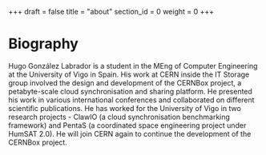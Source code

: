+++
draft = false
title = "about"
section_id = 0
weight = 0
+++

# Biography

Hugo González Labrador is a student in the MEng of Computer Engineering at the University of Vigo in Spain.
His work at CERN inside the IT Storage group involved the design and development of the 
CERNBox project, a petabyte-scale cloud synchronisation and sharing platform.
He presented his work in various international conferences and collaborated on different scientific publications.
He has worked for the University of Vigo in two research projects - ClawIO (a cloud synchronisation benchmarking framework)
and PentaS (a coordinated space engineering project under HumSAT 2.0). 
He will join CERN again to continue the development of the CERNBox project.
